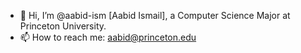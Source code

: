 - 👋 Hi, I’m @aabid-ism [Aabid Ismail], a Computer Science Major at Princeton University.
- 📫 How to reach me: aabid@princeton.edu
